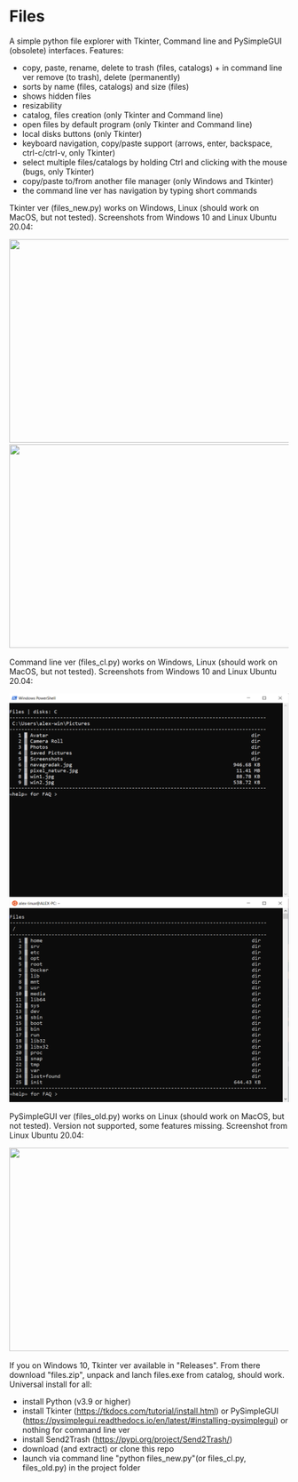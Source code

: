 # Files
A simple python file explorer with Tkinter, Command line and PySimpleGUI (obsolete) interfaces. Features:
- copy, paste, rename, delete to trash (files, catalogs) + in command line ver remove (to trash), delete (permanently)
- sorts by name (files, catalogs) and size (files)
- shows hidden files
- resizability
- catalog, files creation (only Tkinter and Command line)
- open files by default program (only Tkinter and Command line)
- local disks buttons (only Tkinter)
- keyboard navigation, copy/paste support (arrows, enter, backspace, ctrl-c/ctrl-v, only Tkinter)
- select multiple files/catalogs by holding Ctrl and clicking with the mouse (bugs, only Tkinter)
- copy/paste to/from another file manager (only Windows and Tkinter)
- the command line ver has navigation by typing short commands

Tkinter ver (files_new.py) works on Windows, Linux (should work on MacOS, but not tested). Screenshots from Windows 10 and Linux Ubuntu 20.04:

<img src="https://github.com/lestec-al/files/raw/main/data/pic_new_win.png" width="541" height="366"/>
<img src="https://github.com/lestec-al/files/raw/main/data/pic_new_linux.png" width="541" height="366"/>

Command line ver (files_cl.py) works on Windows, Linux (should work on MacOS, but not tested). Screenshots from Windows 10 and Linux Ubuntu 20.04:

<img src="https://github.com/lestec-al/files/raw/main/data/pic_cl_win.png" width="541" height="366"/>
<img src="https://github.com/lestec-al/files/raw/main/data/pic_cl_linux.png" width="541" height="366"/>

PySimpleGUI ver (files_old.py) works on Linux (should work on MacOS, but not tested). Version not supported, some features missing. Screenshot from Linux Ubuntu 20.04:

<img src="https://github.com/lestec-al/files/raw/main/data/pic_old_linux.png" width="541" height="366"/>

If you on Windows 10, Tkinter ver available in "Releases". From there download "files.zip", unpack and lanch files.exe from catalog, should work. Universal install for all:
- install Python (v3.9 or higher)
- install Tkinter (https://tkdocs.com/tutorial/install.html) or PySimpleGUI (https://pysimplegui.readthedocs.io/en/latest/#installing-pysimplegui) or nothing for command line ver
- install Send2Trash (https://pypi.org/project/Send2Trash/)
- download (and extract) or clone this repo
- launch via command line "python files_new.py"(or files_cl.py, files_old.py) in the project folder
